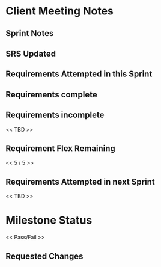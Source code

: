 
# Client Meeting Notes

## Sprint Notes

## SRS Updated


## Requirements Attempted in this Sprint



## Requirements complete


## Requirements incomplete

<< TBD >>

## Requirement Flex Remaining

<< 5 / 5 >>

## Requirements Attempted in next Sprint

<< TBD >>

# Milestone Status

<< Pass/Fail >>

## Requested Changes
